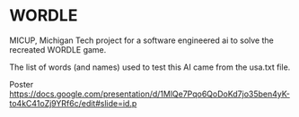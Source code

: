 # WORDLE
MICUP, Michigan Tech project for a software engineered ai to solve the recreated WORDLE game.

The list of words (and names) used to test this AI came from the usa.txt file.


Poster https://docs.google.com/presentation/d/1MlQe7Pqo6QoDoKd7jo35ben4yK-to4kC41oZj9YRf6c/edit#slide=id.p
